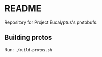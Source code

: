# README #
Repository for Project Eucalyptus's protobufs.

## Building protos
Run: `./build-protos.sh`
